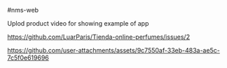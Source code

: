 #nms-web

Uplod product video for showing example of app

https://github.com/LuarParis/Tienda-online-perfumes/issues/2


https://github.com/user-attachments/assets/9c7550af-33eb-483a-ae5c-7c5f0e619696

